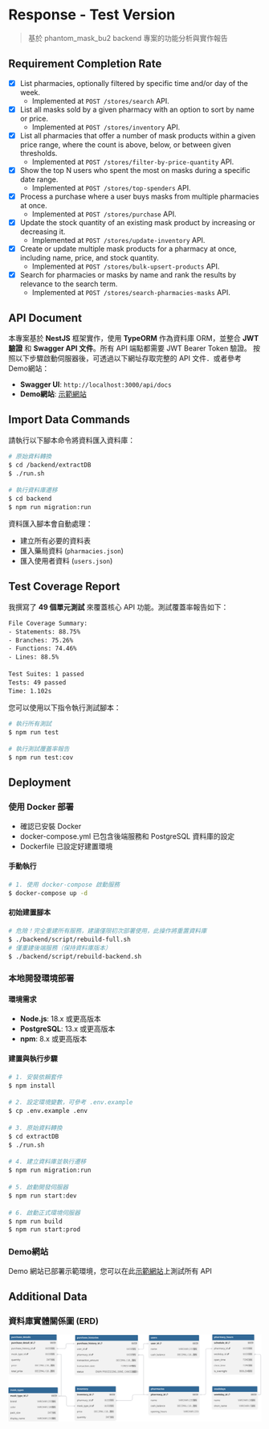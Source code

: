 # Response - Test Version
> 基於 phantom_mask_bu2 backend 專案的功能分析與實作報告

## Requirement Completion Rate
* [x] List pharmacies, optionally filtered by specific time and/or day of the week.
  * Implemented at `POST /stores/search` API.
* [x] List all masks sold by a given pharmacy with an option to sort by name or price.
  * Implemented at `POST /stores/inventory` API.
* [x] List all pharmacies that offer a number of mask products within a given price range, where the count is above, below, or between given thresholds.
  * Implemented at `POST /stores/filter-by-price-quantity` API.
* [x] Show the top N users who spent the most on masks during a specific date range.
  * Implemented at `POST /stores/top-spenders` API.
* [x] Process a purchase where a user buys masks from multiple pharmacies at once.
  * Implemented at `POST /stores/purchase` API.
* [x] Update the stock quantity of an existing mask product by increasing or decreasing it.
  * Implemented at `POST /stores/update-inventory` API.
* [x] Create or update multiple mask products for a pharmacy at once, including name, price, and stock quantity.
  * Implemented at `POST /stores/bulk-upsert-products` API.
* [x] Search for pharmacies or masks by name and rank the results by relevance to the search term.
  * Implemented at `POST /stores/search-pharmacies-masks` API.

## API Document

本專案基於 **NestJS** 框架實作，使用 **TypeORM** 作為資料庫 ORM，並整合 **JWT 驗證** 和 **Swagger API 文件**。所有 API 端點都需要 JWT Bearer Token 驗證。
按照以下步驟啟動伺服器後，可透過以下網址存取完整的 API 文件．或者參考 Demo網站：
- **Swagger UI**: `http://localhost:3000/api/docs`
- **Demo網站**: [示範網站](https://phantom-mask-bu2-xkrr.onrender.com/api/docs)

## Import Data Commands
請執行以下腳本命令將資料匯入資料庫：

```bash
# 原始資料轉換
$ cd /backend/extractDB
$ ./run.sh

# 執行資料庫遷移
$ cd backend
$ npm run migration:run

```

資料匯入腳本會自動處理：
- 建立所有必要的資料表
- 匯入藥局資料 (`pharmacies.json`)
- 匯入使用者資料 (`users.json`)

## Test Coverage Report
我撰寫了 **49 個單元測試** 來覆蓋核心 API 功能。測試覆蓋率報告如下：

```bash
File Coverage Summary:
- Statements: 88.75%
- Branches: 75.26%
- Functions: 74.46%
- Lines: 88.5%

Test Suites: 1 passed
Tests: 49 passed
Time: 1.102s
```
您可以使用以下指令執行測試腳本：

```bash
# 執行所有測試
$ npm run test

# 執行測試覆蓋率報告
$ npm run test:cov
```

## Deployment

### 使用 Docker 部署
- 確認已安裝 Docker
- docker-compose.yml 已包含後端服務和 PostgreSQL 資料庫的設定
- Dockerfile 已設定好建置環境

#### 手動執行
```bash
# 1. 使用 docker-compose 啟動服務
$ docker-compose up -d
```

#### 初始建置腳本
```bash
# 危險！完全重建所有服務，建議僅限初次部署使用，此操作將重置資料庫
$ ./backend/script/rebuild-full.sh
# 僅重建後端服務（保持資料庫版本）
$ ./backend/script/rebuild-backend.sh
```

### 本地開發環境部署

#### 環境需求
- **Node.js**: 18.x 或更高版本
- **PostgreSQL**: 13.x 或更高版本
- **npm**: 8.x 或更高版本

#### 建置與執行步驟

```bash
# 1. 安裝依賴套件
$ npm install

# 2. 設定環境變數，可參考 .env.example
$ cp .env.example .env

# 3. 原始資料轉換
$ cd extractDB
$ ./run.sh

# 4. 建立資料庫並執行遷移
$ npm run migration:run

# 5. 啟動開發伺服器
$ npm run start:dev

# 6. 啟動正式環境伺服器
$ npm run build
$ npm run start:prod

```

### Demo網站
Demo 網站已部署示範環境，您可以在此[示範網站](https://phantom-mask-bu2-xkrr.onrender.com/api/docs)上測試所有 API


## Additional Data
### 資料庫實體關係圖 (ERD)

![ERD](./backend//info/erd.svg)
